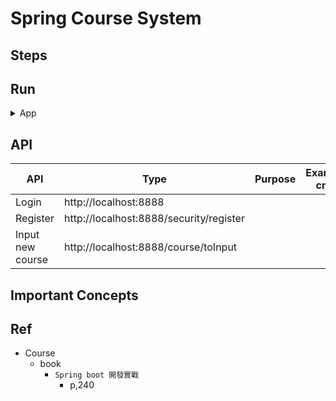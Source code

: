 # Spring Course System


## Steps


## Run

<details>
<summary>App</summary>

- Run ddl first

```bash
#---------------------------
# Run app
#---------------------------

# build
mvn package

# run
java -jar <built_jar>
```

</details>

## API

| API | Type | Purpose | Example cmd | Comment|
| ----- | -------- | ---- | ----- | ---- |
| Login | http://localhost:8888 | | |
| Register |http://localhost:8888/security/register | | |
| Input new course | http://localhost:8888/course/toInput | | |

## Important Concepts

## Ref

- Course
    - book
        - `Spring boot 開發實戰`
            - p,240
